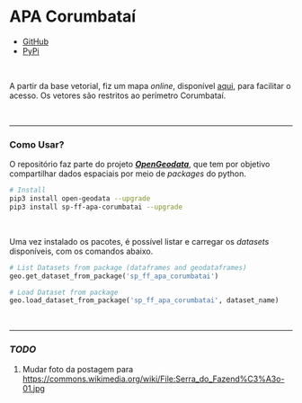 # APA Corumbataí

- [GitHub](https://github.com/open-geodata/sp_ff_apa-corumbatai)
- [PyPi](https://pypi.org/project/sp-ff-apa-corumbatai/)

<br>

A partir da base vetorial, fiz um mapa _online_, disponível [aqui](https://open-geodata.github.io/blog/apa-corumbata%C3%AD/), para facilitar o acesso. Os vetores são restritos ao perímetro Corumbataí.

<br>

---

### Como Usar?

O repositório faz parte do projeto [**_OpenGeodata_**](https://pypi.org/project/open-geodata), que tem por objetivo compartilhar dados espaciais por meio de _packages_ do python.

```bash
# Install
pip3 install open-geodata --upgrade
pip3 install sp-ff-apa-corumbatai --upgrade
```

<br>

Uma vez instalado os pacotes, é possível listar e carregar os _datasets_ disponíveis, com os comandos abaixo.

```python
# List Datasets from package (dataframes and geodataframes)
geo.get_dataset_from_package('sp_ff_apa_corumbatai')

# Load Dataset from package
geo.load_dataset_from_package('sp_ff_apa_corumbatai', dataset_name)
```

<br>

---

### _TODO_

1. Mudar foto da postagem para https://commons.wikimedia.org/wiki/File:Serra_do_Fazend%C3%A3o-01.jpg
